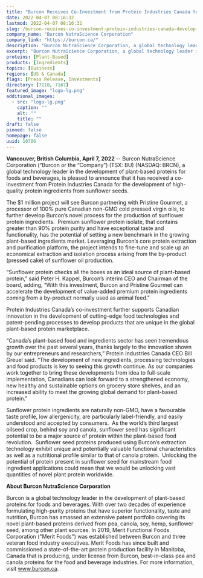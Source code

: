 ```yaml
---
title: "Burcon Receives Co-Investment from Protein Industries Canada to Develop Food-Grade High Purity Proteins from Sunflower Seeds"
date: 2022-04-07 08:16:32
lastmod: 2022-04-07 08:16:32
slug: /burcon-receives-co-investment-protein-industries-canada-develop-food-grade-high-purity
company_name: "Burcon NutraScience Corporation"
company_link: "https://burcon.ca/"
description: "Burcon NutraScience Corporation, a global technology leader in the development of plant-based proteins for foods and beverages, is pleased to announce that it has received a co-investment from Protein Industries Canada for the development of high-quality protein ingredients from sunflower seeds."
excerpt: "Burcon NutraScience Corporation, a global technology leader in the development of plant-based proteins for foods and beverages, is pleased to announce that it has received a co-investment from Protein Industries Canada for the development of high-quality protein ingredients from sunflower seeds."
proteins: [Plant-Based]
products: [Ingredients]
topics: [Business]
regions: [US & Canada]
flags: [Press Release, Investments]
directory: [7110, 7167]
featured_image: "logo-lg.png"
additional_images:
  - src: "logo-lg.png"
    caption: ""
    alt: ""
    title: ""
draft: false
pinned: false
homepage: false
uuid: 10706
---
```

<p><strong>Vancouver, British Columbia, April 7, 2022 </strong>-- Burcon NutraScience Corporation (“Burcon or the “Company”) (TSX: BU) (NASDAQ: BRCN), a global technology leader in the development of plant-based proteins for foods and beverages, is pleased to announce that it has received a co-investment from Protein Industries Canada for the development of high-quality protein ingredients from sunflower seeds.</p>
<p>The $1 million project will see Burcon partnering with Pristine Gourmet, a processor of 100% pure Canadian non-GMO cold pressed virgin oils, to further develop Burcon’s novel process for the production of sunflower protein ingredients.  Premium sunflower protein isolate, that contains greater than 90% protein purity and have exceptional taste and functionality, has the potential of setting a new benchmark in the growing plant-based ingredients market. Leveraging Burcon’s core protein extraction and purification platform, the project intends to fine-tune and scale up an economical extraction and isolation process arising from the by-product (pressed cake) of sunflower oil production.</p>
<p>“Sunflower protein checks all the boxes as an ideal source of plant-based protein,” said Peter H. Kappel, Burcon’s interim CEO and Chairman of the board, adding, “With this investment, Burcon and Pristine Gourmet can accelerate the development of value-added premium protein ingredients coming from a by-product normally used as animal feed.”</p>
<p>Protein Industries Canada’s co-investment further supports Canadian innovation in the development of cutting-edge food technologies and patent-pending processes to develop products that are unique in the global plant-based protein marketplace.</p>
<p>“Canada’s plant-based food and ingredients sector has seen tremendous growth over the past several years, thanks largely to the innovation shown by our entrepreneurs and researchers,” Protein Industries Canada CEO Bill Greuel said. “The development of new ingredients, processing technologies and food products is key to seeing this growth continue. As our companies work together to bring these developments from idea to full-scale implementation, Canadians can look forward to a strengthened economy, new healthy and sustainable options on grocery store shelves, and an increased ability to meet the growing global demand for plant-based protein.”</p>
<p>Sunflower protein ingredients are naturally non-GMO, have a favourable taste profile, low allergenicity, are particularly label-friendly, and easily understood and accepted by consumers.  As the world’s third largest oilseed crop, behind soy and canola, sunflower seed has significant potential to be a major source of protein within the plant-based food revolution.  Sunflower seed proteins produced using Burcon’s extraction technology exhibit unique and potentially valuable functional characteristics as well as a nutritional profile similar to that of canola protein.  Unlocking the potential of protein present in sunflower seed for mainstream food ingredient applications could mean that we would be unlocking vast quantities of novel plant protein worldwide.</p>
<p><strong>About Burcon NutraScience Corporation</strong></p>
<p>Burcon is a global technology leader in the development of plant-based proteins for foods and beverages. With over two decades of experience formulating high-purity proteins that have superior functionality, taste and nutrition, Burcon has amassed an extensive patent portfolio covering its novel plant-based proteins derived from pea, canola, soy, hemp, sunflower seed, among other plant sources. In 2019, Merit Functional Foods Corporation ("Merit Foods") was established between Burcon and three veteran food industry executives. Merit Foods has since built and commissioned a state-of-the-art protein production facility in Manitoba, Canada that is producing, under license from Burcon, best-in-class pea and canola proteins for the food and beverage industries. For more information, visit <a href="http://www.burcon.ca">www.burcon.ca</a>.</p>
